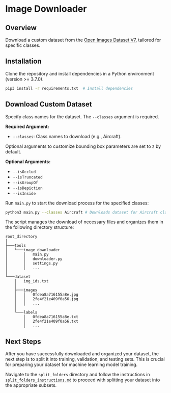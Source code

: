 # Image Downloader

## Overview

Download a custom dataset from the [Open Images Dataset V7](https://storage.googleapis.com/openimages/web/index.html), tailored for specific classes.

## Installation

Clone the repository and install dependencies in a Python environment (version >= 3.7.0).

```bash
pip3 install -r requirements.txt  # Install dependencies
```

## Download Custom Dataset

Specify class names for the dataset. The `--classes` argument is required.

**Required Argument:**
  - `--classes`: Class names to download (e.g., Aircraft).

Optional arguments to customize bounding box parameters are set to `2` by default.

**Optional Arguments:**
  - `--isOcclud`
  - `--isTruncated`
  - `--isGroupOf`
  - `--isDepiction`
  - `--isInside`

Run `main.py` to start the download process for the specified classes:

```bash
python3 main.py --classes Aircraft # Downloads dataset for Aircraft class
```

The script manages the download of necessary files and organizes them in the following directory structure:

```
root_directory
│
├───tools
│   └───image_downloader
│       │   main.py
│       │   downloader.py
│       │   settings.py
│       │   ...
│
└───dataset
    │   img_ids.txt
    │
    ├───images
    │   │   0fdea8a716155a8e.jpg
    │   │   2fe4f21e409f0a56.jpg
    │   │   ...
    │
    └───labels
        │   0fdea8a716155a8e.txt
        │   2fe4f21e409f0a56.txt
        │   ...
```

## Next Steps

After you have successfully downloaded and organized your dataset, the next step is to split it into training, validation, and testing sets. This is crucial for preparing your dataset for machine learning model training.

Navigate to the `split_folders` directory and follow the instructions in [`split_folders_instructions.md`](../split_folders/split_folders_instructions.md) to proceed with splitting your dataset into the appropriate subsets.
